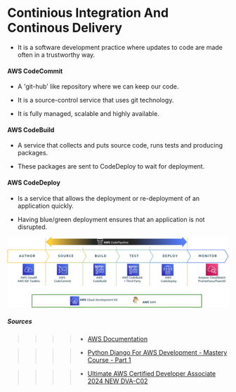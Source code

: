 # Continious Integration And Continous Delivery

* It is a software development practice where updates to code are made often in a trustworthy way.

#### AWS CodeCommit

* A 'git-hub' like repository where we can keep our code.

* It is a source-control service that uses git technology.

* It is fully managed, scalable and highly available.


#### AWS CodeBuild 

* A service that collects and puts source code, runs tests and producing packages.

* These packages are sent to CodeDeploy to wait for deployment.


#### AWS CodeDeploy 

* Is a service that allows the deployment or re-deployment of an application quickly.

* Having blue/green deployment ensures that an application is not disrupted.

![alt text](images/codepipline.png)



 ##### Sources
 >>>> * [AWS Documentation](https://docs.aws.amazon.com/whitepapers/latest/cicd_for_5g_networks_on_aws/cicd-on-aws.html)

 >>>> * [Python Django For AWS Development - Mastery Course - Part 1](https://www.udemy.com/course/python-django-for-aws-development-mastery-course-part-1/?kw=arno&src=sac)

  >>>> * [Ultimate AWS Certified Developer Associate 2024 NEW DVA-C02](https://www.udemy.com/course/aws-certified-developer-associate-dva-c01/?kw=aws+develop&src=sac&couponCode=LEADERSALE24TRFR)